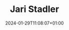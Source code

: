 ---
title: "Jari Stadler"
date: 2024-01-29T11:08:07+01:00
draft: false
image: "img/default.jpg"
weight: 5
description: Racing Engineer
---